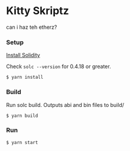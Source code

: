 # Kitty Skriptz

can i haz teh etherz?

### Setup

[Install Solidity](http://solidity.readthedocs.io/en/develop/installing-solidity.html)

Check `solc --version` for 0.4.18 or greater.

```
$ yarn install
```

### Build

Run solc build. Outputs abi and bin files to build/

```
$ yarn build
```

### Run

```
$ yarn start
```
